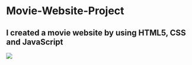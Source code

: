 # Movie-Website-Project
<h2>I created a movie website by using HTML5, CSS and JavaScript</h2>

![](film-sitesi.gif)
